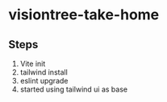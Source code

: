 # visiontree-take-home

## Steps

1. Vite init
2. tailwind install
3. eslint upgrade
4. started using tailwind ui as base

